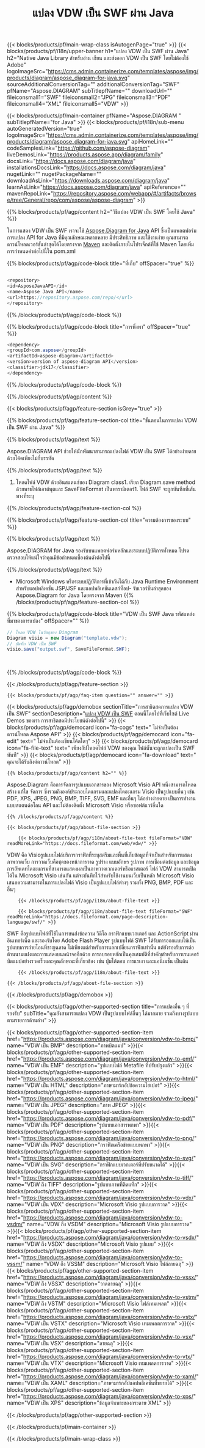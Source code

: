 ﻿---
title: แปลง VDW เป็น SWF ผ่าน Java 
url: /th/java/conversion/vdw-to-swf/ 
description: ตัวอย่างโค้ดการแปลง Java สำหรับรูปแบบ VDW เป็นไฟล์ SWF ใช้โค้ดตัวอย่างนี้เพื่อแปลง VDW เป็น SWF ภายในแอปพลิเคชันบนเว็บหรือเดสก์ท็อป Java
---
{{< blocks/products/pf/main-wrap-class isAutogenPage="true" >}}
{{< blocks/products/pf/i18n/upper-banner h1="แปลง VDW เป็น SWF ผ่าน Java" h2="Native Java Library สำหรับอ่าน เขียน และส่งออก VDW เป็น SWF โดยไม่ต้องใช้ Adobe" logoImageSrc="https://cms.admin.containerize.com/templates/aspose/img/products/diagram/aspose_diagram-for-java.svg" sourceAdditionalConversionTag="" additionalConversionTag="SWF" pfName="Aspose.DIAGRAM" subTitlepfName="" downloadUrl="" fileiconsmall1="SWF" fileiconsmall2="JPG" fileiconsmall3="PDF" fileiconsmall4="XML" fileiconsmall5="VDW" >}}

{{< blocks/products/pf/main-container pfName="Aspose.DIAGRAM " subTitlepfName="for Java" >}}
{{< blocks/products/pf/i18n/sub-menu autoGeneratedVersion="true" logoImageSrc="https://cms.admin.containerize.com/templates/aspose/img/products/diagram/aspose_diagram-for-java.svg" apiHomeLink="" codeSamplesLink="https://github.com/aspose-diagram" liveDemosLink="https://products.aspose.app/diagram/family" docsLink="https://docs.aspose.com/diagram/java" installationsDocsLink="https://docs.aspose.com/diagram/java" nugetLink="" nugetPackageName="" downloadAsLink="https://downloads.aspose.com/diagram/java" learnAsLink="https://docs.aspose.com/diagram/java" apiReference="" mavenRepoLink="https://repository.aspose.com/webapp/#/artifacts/browse/tree/General/repo/com/aspose/aspose-diagram" >}}

{{% blocks/products/pf/agp/content h2="วิธีแปลง VDW เป็น SWF โดยใช้ Java" %}}

ในการแสดง VDW เป็น SWF เราจะใช้ <a href="https://products.aspose.com/diagram/java">Aspose.Diagram for Java</a> API ซึ่งเป็นแพลตฟอร์มการแปลง API for Java ที่มีคุณลักษณะหลากหลาย มีประสิทธิภาพ และใช้งานง่าย คุณสามารถดาวน์โหลดเวอร์ชันล่าสุดได้โดยตรงจาก <a href="https://repository.aspose.com/webapp/#/artifacts/browse/tree/General/repo/com/aspose/aspose-diagram">Maven</a> และติดตั้งภายในโปรเจ็กต์ที่ใช้ Maven โดยเพิ่มการกำหนดค่าต่อไปนี้ใน pom.xml

{{% blocks/products/pf/agp/code-block title="ที่เก็บ" offSpacer="true" %}}

```cs

<repository>
<id>AsposeJavaAPI</id>
<name>Aspose Java API</name>
<url>https://repository.aspose.com/repo/</url>
</repository>


```

{{% /blocks/products/pf/agp/code-block %}}

{{% blocks/products/pf/agp/code-block title="การพึ่งพา" offSpacer="true" %}}

```cs
<dependency>
<groupId>com.aspose</groupId>
<artifactId>aspose-diagram</artifactId>
<version>version of aspose-diagram API</version>
<classifier>jdk17</classifier>
</dependency>


```

{{% /blocks/products/pf/agp/code-block %}}

{{% /blocks/products/pf/agp/content %}}

{{< blocks/products/pf/agp/feature-section isGrey="true" >}}

{{% blocks/products/pf/agp/feature-section-col title="ขั้นตอนในการแปลง VDW เป็น SWF ผ่าน Java" %}}

{{% blocks/products/pf/agp/text %}}

 Aspose.DIAGRAM API ช่วยให้นักพัฒนาสามารถแปลงไฟล์ VDW เป็น SWF ได้อย่างง่ายดายด้วยโค้ดเพียงไม่กี่บรรทัด

{{% /blocks/products/pf/agp/text %}}

1. โหลดไฟล์ VDW ด้วยอินสแตนซ์ของ Diagram class1. เรียก Diagram.save method ด้วยพาธไฟล์เอาต์พุตและ SaveFileFormat เป็นพารามิเตอร์1. ไฟล์ SWF จะถูกบันทึกที่เส้นทางที่ระบุ


{{% /blocks/products/pf/agp/feature-section-col %}}

{{% blocks/products/pf/agp/feature-section-col title="ความต้องการของระบบ" %}}

{{% blocks/products/pf/agp/text %}}

 Aspose.DIAGRAM for Java รองรับบนแพลตฟอร์มหลักและระบบปฏิบัติการทั้งหมด โปรดตรวจสอบให้แน่ใจว่าคุณมีข้อกำหนดเบื้องต้นดังต่อไปนี้

{{% /blocks/products/pf/agp/text %}}

- Microsoft Windows หรือระบบปฏิบัติการที่เข้ากันได้กับ Java Runtime Environment สำหรับแอปพลิเคชัน JSP/JSF และแอปพลิเคชันเดสก์ท็อป- รับเวอร์ชันล่าสุดของ Aspose.Diagram for Java โดยตรงจาก Maven
{{% /blocks/products/pf/agp/feature-section-col %}}

{{% blocks/products/pf/agp/code-block title="VDW เป็น SWF Java รหัสแหล่งที่มาของการแปลง" offSpacer="" %}}

```cs
// โหลด VDW ในวัตถุของ Diagram 
Diagram visio = new Diagram("template.vdw");
// บันทึก VDW เป็น SWF 
visio.save("output.swf", SaveFileFormat.SWF);   
  
  


```

{{% /blocks/products/pf/agp/code-block %}}

{{< /blocks/products/pf/agp/feature-section >}}

    {{< blocks/products/pf/agp/faq-item question="" answer="" >}}
 

<!-- aboutfile Starts -->

{{< blocks/products/pf/agp/demobox sectionTitle="การสาธิตสดการแปลง VDW เป็น SWF" sectionDescription="[แปลง VDW เป็น SWF](https://products.aspose.app/diagram/conversion/vdw-to-swf) ตอนนี้โดยไปที่เว็บไซต์ Live Demos ของเรา การสาธิตสดมีประโยชน์ดังต่อไปนี้" >}}
        {{< blocks/products/pf/agp/democard icon="fa-cogs" text=" ไม่จำเป็นต้องดาวน์โหลด Aspose API" >}}
        {{< blocks/products/pf/agp/democard icon="fa-edit" text=" ไม่จำเป็นต้องเขียนโค้ดใดๆ" >}}
        {{< blocks/products/pf/agp/democard icon="fa-file-text" text=" เพียงอัปโหลดไฟล์ VDW ของคุณ ไฟล์นั้นจะถูกแปลงเป็น SWF ทันที" >}}
        {{< blocks/products/pf/agp/democard icon="fa-download" text=" คุณจะได้รับลิงค์ดาวน์โหลด" >}}

    {{% blocks/products/pf/agp/content h2="" %}}

Aspose.Diagram คือการจัดการรูปแบบเอกสารของ Microsoft Visio API หนึ่งสามารถโหลด สร้าง แก้ไข จัดการ ซึ่งรวมถึงองค์ประกอบไดแกรมและแปลงไดอะแกรม Visio เป็นรูปแบบอื่นๆ เช่น PDF, XPS, JPEG, PNG, BMP, TIFF, SVG, EMF และอื่นๆ ได้อย่างง่ายดาย เป็นการทำงานแบบสแตนด์อโลน API และไม่ต้องติดตั้ง Microsoft Visio หรือซอฟต์แวร์อื่นใด    



    {{% /blocks/products/pf/agp/content %}}

    {{< blocks/products/pf/agp/about-file-section >}}

        {{< blocks/products/pf/agp/i18n/about-file-text fileFormat="VDW" readMoreLink="https://docs.fileformat.com/web/vdw/" >}}
VDW คือ Visioรูปแบบไฟล์บริการกราฟิกที่ระบุสตรีมและพื้นที่เก็บข้อมูลที่จำเป็นสำหรับการแสดงภาพวาดเว็บ การวาดเว็บคือชุดของหน้าการวาด รูปร่าง แบบอักษร รูปภาพ การเชื่อมต่อข้อมูล และข้อมูลการอัพเดทไดอะแกรมที่สามารถแสดงผลเป็นภาพวาดเวกเตอร์หรือแรสเตอร์ ไฟล์ VDW สามารถเปิดได้ใน Microsoft Visio เช่นกัน แต่จะบันทึกไว้สำหรับใช้งานบนเว็บเป็นหลัก Microsoft Visio เสนอความสามารถในการแปลงไฟล์ Visio เป็นรูปแบบไฟล์ต่างๆ รวมทั้ง PNG, BMP, PDF และอื่นๆ

        {{< /blocks/products/pf/agp/i18n/about-file-text >}}

        {{< blocks/products/pf/agp/i18n/about-file-text fileFormat="SWF" readMoreLink="https://docs.fileformat.com/page-description-language/swf/" >}}
SWF คือรูปแบบไฟล์ที่ใช้ในการขนส่งข้อความ วิดีโอ กราฟิกแบบเวกเตอร์ และ ActionScript ผ่านอินเทอร์เน็ต และรองรับโดย Adobe Flash Player รูปแบบไฟล์ SWF ได้รับการออกแบบให้เป็นรูปแบบการถ่ายโอนที่ชาญฉลาด ไม่เพียงแต่สำหรับการแลกเปลี่ยนกราฟิกเท่านั้น แต่ยังรองรับการต่อต้านนามแฝงและการแสดงบนหน้าจออีกด้วย การลบรอยหยักเป็นคุณสมบัติที่สำคัญสำหรับการเรนเดอร์บิตแมปอย่างรวดเร็วและคุณลักษณะที่เกี่ยวข้อง เช่น ปุ่มโต้ตอบ การแรเงา และแอนิเมชั่น เป็นต้น

        {{< /blocks/products/pf/agp/i18n/about-file-text >}}

    {{< /blocks/products/pf/agp/about-file-section >}}

{{< /blocks/products/pf/agp/demobox >}}

<!-- aboutfile Ends -->

{{< blocks/products/pf/agp/other-supported-section title="การแปลงอื่น ๆ ที่รองรับ" subTitle="คุณยังสามารถแปลง VDW เป็นรูปแบบไฟล์อื่นๆ ได้มากมาย รวมถึงบางรูปแบบตามรายการด้านล่าง" >}}

{{< blocks/products/pf/agp/other-supported-section-item href="https://products.aspose.com/diagram/java/conversion/vdw-to-bmp/" name="VDW เป็น BMP" description="ภาพบิตแมป" >}}{{< blocks/products/pf/agp/other-supported-section-item href="https://products.aspose.com/diagram/java/conversion/vdw-to-emf/" name="VDW เป็น EMF" description="รูปแบบไฟล์ Metafile ที่ปรับปรุงแล้ว" >}}{{< blocks/products/pf/agp/other-supported-section-item href="https://products.aspose.com/diagram/java/conversion/vdw-to-html/" name="VDW เป็น HTML" description="ภาษามาร์กอัปข้อความไฮเปอร์" >}}{{< blocks/products/pf/agp/other-supported-section-item href="https://products.aspose.com/diagram/java/conversion/vdw-to-jpeg/" name="VDW เป็น JPEG" description="ภาพ JPEG" >}}{{< blocks/products/pf/agp/other-supported-section-item href="https://products.aspose.com/diagram/java/conversion/vdw-to-pdf/" name="VDW เป็น PDF" description="รูปแบบเอกสารพกพา" >}}{{< blocks/products/pf/agp/other-supported-section-item href="https://products.aspose.com/diagram/java/conversion/vdw-to-png/" name="VDW เป็น PNG" description="กราฟิกเครือข่ายแบบพกพา" >}}{{< blocks/products/pf/agp/other-supported-section-item href="https://products.aspose.com/diagram/java/conversion/vdw-to-svg/" name="VDW เป็น SVG" description="กราฟิกแบบเวกเตอร์ที่ปรับขนาดได้" >}}{{< blocks/products/pf/agp/other-supported-section-item href="https://products.aspose.com/diagram/java/conversion/vdw-to-tiff/" name="VDW ถึง TIFF" description="รูปแบบภาพที่ติดแท็ก" >}}{{< blocks/products/pf/agp/other-supported-section-item href="https://products.aspose.com/diagram/java/conversion/vdw-to-vdx/" name="VDW เป็น VDX" description="Microsoft Visio รูปแบบการวาด" >}}{{< blocks/products/pf/agp/other-supported-section-item href="https://products.aspose.com/diagram/java/conversion/vdw-to-vsdm/" name="VDW ถึง VSDM" description="Microsoft Visio รูปแบบการวาด" >}}{{< blocks/products/pf/agp/other-supported-section-item href="https://products.aspose.com/diagram/java/conversion/vdw-to-vsdx/" name="VDW ถึง VSDX" description="Microsoft Visio รูปแบบ" >}}{{< blocks/products/pf/agp/other-supported-section-item href="https://products.aspose.com/diagram/java/conversion/vdw-to-vssm/" name="VDW ถึง VSSM" description="Microsoft Visio ไฟล์ลายฉลุ" >}}{{< blocks/products/pf/agp/other-supported-section-item href="https://products.aspose.com/diagram/java/conversion/vdw-to-vssx/" name="VDW ถึง VSSX" description="วาดลายฉลุ" >}}{{< blocks/products/pf/agp/other-supported-section-item href="https://products.aspose.com/diagram/java/conversion/vdw-to-vstm/" name="VDW ถึง VSTM" description="Microsoft Visio ไฟล์เทมเพลต" >}}{{< blocks/products/pf/agp/other-supported-section-item href="https://products.aspose.com/diagram/java/conversion/vdw-to-vstx/" name="VDW เป็น VSTX" description="Microsoft Visio เทมเพลตการวาด" >}}{{< blocks/products/pf/agp/other-supported-section-item href="https://products.aspose.com/diagram/java/conversion/vdw-to-vsx/" name="VDW เป็น VSX" description="ลายฉลุ" >}}{{< blocks/products/pf/agp/other-supported-section-item href="https://products.aspose.com/diagram/java/conversion/vdw-to-vtx/" name="VDW เป็น VTX" description="Microsoft Visio เทมเพลตการวาด" >}}{{< blocks/products/pf/agp/other-supported-section-item href="https://products.aspose.com/diagram/java/conversion/vdw-to-xaml/" name="VDW เป็น XAML" description="ภาษามาร์กอัปแอปพลิเคชันที่ขยายได้" >}}{{< blocks/products/pf/agp/other-supported-section-item href="https://products.aspose.com/diagram/java/conversion/vdw-to-xps/" name="VDW เป็น XPS" description="ข้อมูลจำเพาะของกระดาษ XML" >}}

{{< /blocks/products/pf/agp/other-supported-section >}}

{{< /blocks/products/pf/main-container >}}
    
{{< /blocks/products/pf/main-wrap-class >}}